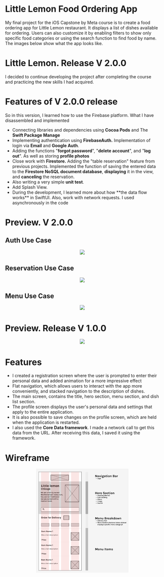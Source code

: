 # Little Lemon Food Ordering App

My final project for the iOS Capstone by Meta course is to create a food ordering app for Little Lemon restaurant. 
It displays a list of dishes available for ordering. Users can also customize it by enabling filters to show only specific food categories or using the search function to find food by name. The images below show what the app looks like.

# Little Lemon. Release V 2.0.0

I decided to continue developing the project after completing the course and practicing the new skills I had acquired.

# Features of V 2.0.0 release
So in this version, I learned how to use the Firebase platform.
What I have disassembled and implemented
<ul>
     <li>Connecting libraries and dependencies using <b>Cocoa Pods</b> and The <b>Swift Package Manage</b></li>
     <li>Implementing authentication using <b>FirebaseAuth.</b> Implementation of login via <b>Email</b> and <b>Google Auth</b>.</li>
     <li>Adding the functions "<b>forgot password</b>", "<b>delete account</b>", and "<b>log out</b>". As well as storing <b>profile photos</b></li>
     <li>Сlose work with <b>Firestore.</b> Adding the "table reservation" feature from previous projects. Implemented the function of saving the entered data to the <b>Firestore NoSQL document database</b>, <b>displaying</b> it in the view, and <b>canceling</b> the reservation.</li>
     <li>Also writing a very simple <b>unit test</b>.</li>
     <li>Add Splash View.</li>
     <li>During the development, I learned more about how **the data flow works** in SwiftUI. Also, work with network requests. I used asynchronously in the code</li>
</ul>

# Preview. V 2.0.0

## Auth Use Case  
<div align="center">
     <img src = "https://github.com/demenkoeugene/littlelemon/blob/main/AuthCase.gif" width = "40%">
</div>

## Reservation Use Case  
<div align="center">
     <img src = "https://github.com/demenkoeugene/littlelemon/blob/main/reservationCase.gif" width = "40%">
</div>

## Menu Use Case 
<div align="center">
     <img src = "https://github.com/demenkoeugene/littlelemon/blob/main/menuCase.gif" width = "40%">
</div>


# Preview. Release V 1.0.0
<div align="center">
     <img src = "https://github.com/demenkoeugene/littlelemon/blob/main/2023-06-17%2000.24.33.gif?raw=true" width = "40%">
</div>


# Features
<ul>
     <li>I created a registration screen where the user is prompted to enter their personal data and added animation for a more impressive effect</li>
     <li>Flat navigation, which allows users to interact with the app more conveniently, and stacked navigation to the description of dishes.</li>
     <li>The main screen, contains the title, hero section, menu section, and dish list section.</li>
     <li>The profile screen displays the user's personal data and settings that apply to the entire application.</li>
     <li>It is also possible to save changes on the profile screen, which are held when the application is restarted.</li>
     <li>I also used the <b>Core Data framework</b>. I made a network call to get this data from the URL. After receiving this data, I saved it using the framework.</li>
</ul>

# Wireframe

<div align="center">
     <img src = "https://github.com/demenkoeugene/littlelemon/blob/main/myWireframe.png?raw=true" width = "60%">
</div>




